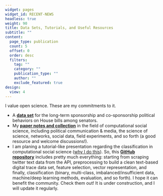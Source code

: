 ```yaml
---
widget: pages
widget_id: RECENT-NEWS
headless: true
weight: 90
title: Data Sets, Tutorials, and Useful Resources
subtitle: ""
content:
  page_type: publication
  count: 5
  offset: 0
  order: desc
  filters:
    tag: ""
    category: ""
    publication_type: ""
    author: ""
    exclude_featured: true
design:
  view: 4
---
```

I value open science. These are my commitments to it.

* A **[data set](https://github.com/hlbao/evolutionofcommunities)** for the long-term sponsorship and co-sponsorship political behaviors on House bills among senators.
* My **[paper notes and collection](https://www.carsonhlbao.com/post/my-random-notes-when-i-read-papers/)** in the field of computational social science, including political communication & media, the science of science, networks, social data, field experiments, and so forth (a good resource and welcome discussions!).
* I am planing a tutorial-like presentation regarding the classification in computational social science ([why I do this](https://www.carsonhlbao.com/post/classification-you-are-so-important/)). So, this **[GitHub repository](https://github.com/hlbao/classification_in_CSS)** includes pretty much everything: starting from scraping twitter text data from the API, preprocessing to build a clean text-based digital trace data set, feature selection, vector representation, and finally, classification (binary, multi-class, imbalanced/insufficient data, machine/deep learning methods, evaluation, and so forth). I hope it can benefit the community. Check them out! It is under construction, and I will update it regularly.